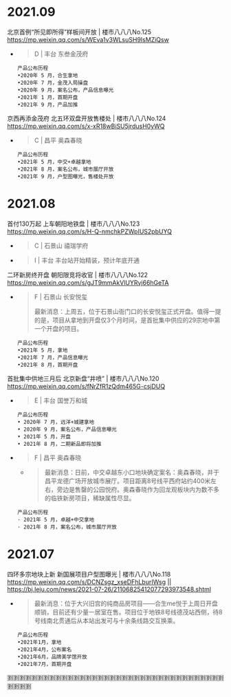 
# 2021.09

北京首例“所见即所得”样板间开放 | 楼市八八八No.125 https://mp.weixin.qq.com/s/WEva1v3WLsuSH9IsMZiQsw
- > D | 丰台 东叁金茂府
  ```console
  产品公布历程    
  •2020年 5 月，合生拿地
  •2020年 7 月，金茂入局操盘
  •2020年 9 月，案名公布，产品信息曝光
  •2021年 1 月，首期开盘
  •2021年 9 月，产品加推
  ```

京西再添金茂府 北五环双盘开放售楼处 | 楼市八八八No.124 https://mp.weixin.qq.com/s/x-xR18wBiSU5jrdusH0yWQ
- > C | 昌平 奥森春晓
  ```console
  产品公布历程    
  •2021年 5 月，中交+卓越拿地
  •2021年 8 月，案名公布，城市展厅开放
  •2021年 9 月，户型图曝光，售楼处开放
  ```

# 2021.08

首付130万起 上车朝阳地铁盘 | 楼市八八八No.123 https://mp.weixin.qq.com/s/H-Q-nmchkPZWpIUS2pbUYQ
- > C | 石景山 禧瑞学府
- > I | 丰台 丰台站开始精装，预计年底开通

二环新房终开盘 朝阳限竞将收官 | 楼市八八八No.122 https://mp.weixin.qq.com/s/gJT9mmAkVlUYRvj66hGeTA
- > F | 石景山 长安悦玺
  >
  > 最新消息：上周五，位于石景山衙门口的长安悦玺正式开盘。值得一提的是，项目从拿地到开盘仅3个月时间，是首批集中供应的29宗地中第一个开盘的项目。
  ```console
  产品公布历程    
  •2021年 5 月，拿地
  •2021年 7 月，产品信息曝光
  •2021年 8 月，首期开盘
  ```

首批集中供地三月后 北京新盘“井喷” | 楼市八八八No.120 https://mp.weixin.qq.com/s/fNrZfR1zQdm465G-csjDUQ
- > E | 丰台 国誉万和城
  ```console
  产品公布历程
  • 2020年 7 月，远洋+城建拿地
  • 2020年 9 月，案名公布，产品信息曝光
  • 2021年 5 月，开盘
  • 2021年 8 月，二期新品即将加推
  ```
- > F | 昌平 奥森春晓
  * > 最新消息：日前，中交卓越东小口地块确定案名：奥森春晓，并于昌平龙德广场开放城市展厅。项目距离8号线平西府站约400米左右，旁边是售罄的公园悦府。奥森春晓作为回龙观板块内为数不多的临铁新房项目，稀缺属性尽显。
  ```console
  产品公布历程
  · 2021年 5 月，卓越+中交拿地
  · 2021年 8 月，案名公布，城市展厅开放
  ```

# 2021.07

四环多宗地块上新 新国展项目户型图曝光 | 楼市八八八No.118 https://mp.weixin.qq.com/s/DCNZsgz_xseDFhLburIWsg || https://bj.leju.com/news/2021-07-26/21106825412077293973548.shtml
- > 最新消息：位于大兴旧宫的纯商品房项目——合生me悦于上周日开盘顺销，目前还有少量一居室在售。项目位于地铁8号线德茂站西侧，待8号线南北贯通后从本站出发可与十余条线路交互换乘。
  ```console
  产品公布历程    
  •2021年1月，拿地
  •2021年4月，公布案名
  •2021年6月，品牌美学馆开放
  •2021年7月，首期开盘
  ```

:u5272::u5272::u5272::u5272::u5272::u5272::u5272::u5272::u5272::u5272::u5272::u5272::u5272::u5272::u5272::u5272::u5272::u5272::u5272::u5272::u5272::u5272::u5272::u5272::u5272::u5272::u5272::u5272::u5272::u5272::u5272::u5272::u5272::u5272::u5272::u5272::u5272::u5272::u5272::u5272:
